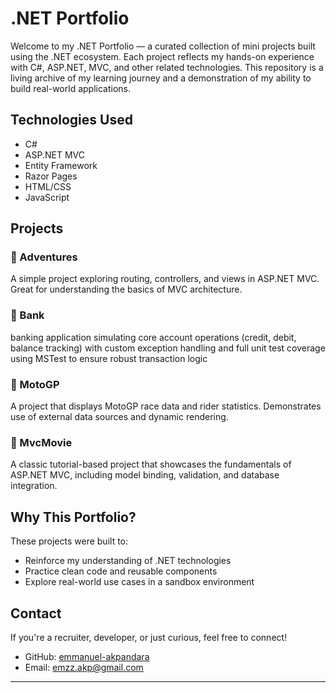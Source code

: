 # .NET Portfolio 

Welcome to my .NET Portfolio — a curated collection of mini projects built using the .NET ecosystem. Each project reflects my hands-on experience with C#, ASP.NET, MVC, and other related technologies. This repository is a living archive of my learning journey and a demonstration of my ability to build real-world applications.

##  Technologies Used

- C#
- ASP.NET MVC
- Entity Framework
- Razor Pages
- HTML/CSS
- JavaScript

##  Projects

### 🔹 Adventures
A simple project exploring routing, controllers, and views in ASP.NET MVC. Great for understanding the basics of MVC architecture.

### 🔹 Bank
banking application simulating core account operations (credit, debit, balance tracking) with custom exception handling and full unit test coverage using MSTest to ensure robust transaction logic

### 🔹 MotoGP
A project that displays MotoGP race data and rider statistics. Demonstrates use of external data sources and dynamic rendering.

### 🔹 MvcMovie
A classic tutorial-based project that showcases the fundamentals of ASP.NET MVC, including model binding, validation, and database integration.

##  Why This Portfolio?

These projects were built to:
- Reinforce my understanding of .NET technologies
- Practice clean code and reusable components
- Explore real-world use cases in a sandbox environment

##  Contact

If you're a recruiter, developer, or just curious, feel free to connect!

- GitHub: [emmanuel-akpandara](https://github.com/emmanuel-akpandara)
- Email: emzz.akp@gmail.com

---

